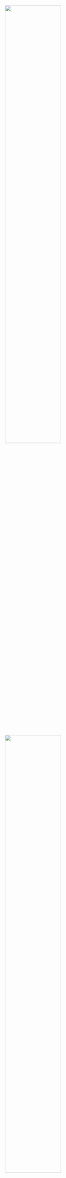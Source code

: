 
<h1 align="center" margin=0px>
  <img src="https://github.com/oxfordcontrol/ClarabelDocs/blob/main/docs/src/assets/logo-banner-light-jl.png#gh-light-mode-only" width=60%>
  <img src="https://github.com/oxfordcontrol/ClarabelDocs/blob/main/docs/src/assets/logo-banner-dark-jl.png#gh-dark-mode-only"   width=60%>
  <br>
Interior Point Conic Optimization for Julia
</h1>
<p align="center">
   <a href="https://github.com/oxfordcontrol/Clarabel.jl/actions"><img src="https://github.com/oxfordcontrol/Clarabel.jl/workflows/ci/badge.svg?branch=main"></a>
  <a href="https://codecov.io/gh/oxfordcontrol/Clarabel.jl"><img src="https://codecov.io/gh/oxfordcontrol/Clarabel.jl/branch/main/graph/badge.svg"></a>
  <a href="https://oxfordcontrol.github.io/ClarabelDocs/stable"><img src="https://img.shields.io/badge/Documentation-stable-purple.svg"></a>
  <a href="https://opensource.org/licenses/Apache-2.0"><img src="https://img.shields.io/badge/License-Apache%202.0-blue.svg"></a>
  <a href="https://github.com/oxfordcontrol/Clarabel.jl/releases"><img src="https://img.shields.io/badge/Release-v0.5.0-blue.svg"></a>
</p>

<p align="center">
  <a href="#features">Features</a> •
  <a href="#installation">Installation</a> •
  <a href="#license-">License</a> •
  <a href="https://oxfordcontrol.github.io/ClarabelDocs/stable">Documentation</a>
</p>

__Clarabel.jl__ is a Julia implementation of an interior point numerical solver for convex optimization problems using a novel homogeneous embedding.  Clarabel.jl solves the following problem:

$$
\begin{array}{r}
\text{minimize} & \frac{1}{2}x^T P x + q^T x\\\\[2ex]
\text{subject to} & Ax + s = b \\\\[1ex]
        & s \in \mathcal{K}
\end{array}
$$

with decision variables
$x \in \mathbb{R}^n$,
$s \in \mathbb{R}^m$
and data matrices
$P=P^\top \succeq 0$,
$q \in \mathbb{R}^n$,
$A \in \mathbb{R}^{m \times n}$, and
$b \in \mathbb{R}^m$.
The convex set $\mathcal{K}$ is a composition of convex cones.


__For more information see the Clarabel Documentation ([stable](https://oxfordcontrol.github.io/ClarabelDocs/stable) |  [dev](https://oxfordcontrol.github.io/ClarabelDocs/dev)).__

Clarabel is also available in a Rust / Python implementation.  See [here](https://github.com/oxfordcontrol/Clarabel.rs).

## Features

* __Versatile__: Clarabel.jl solves linear programs (LPs), quadratic programs (QPs), second-order cone programs (SOCPs) and semidefinite programs (SDPs).  It also solves problems with exponential and power cone constraints.
* __Quadratic objectives__: Unlike interior point solvers based on the standard homogeneous self-dual embedding (HSDE), Clarabel.jl handles quadratic objectives without requiring any epigraphical reformulation of the objective.   It can therefore be significantly faster than other HSDE-based solvers for problems with quadratic objective functions.
* __Infeasibility detection__: Infeasible problems are detected using a homogeneous embedding technique.
* __JuMP / Convex.jl support__: We provide an interface to [MathOptInterface](https://jump.dev/JuMP.jl/stable/moi/) (MOI), which allows you to describe your problem in [JuMP](https://github.com/jump-dev/JuMP.jl) and [Convex.jl](https://github.com/jump-dev/Convex.jl).
* __Arbitrary precision types__: You can solve problems with any floating point precision, for example, Float32 or Julia's BigFloat type, using either the native interface, or via MathOptInterface / Convex.jl.
* __Open Source__: Our code is available on [GitHub](https://github.com/oxfordcontrol/Clarabel.jl) and distributed under the Apache 2.0 License

## Installation
- __Clarabel.jl__ can be added via the Julia package manager (type `]`): `pkg> add Clarabel`

## License 🔍
This project is licensed under the Apache License  2.0 - see the [LICENSE.md](https://github.com/oxfordcontrol/Clarabel.jl/blob/main/LICENSE.md) file for details.
